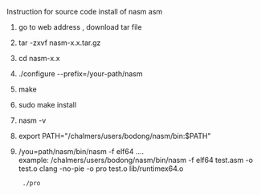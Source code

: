 Instruction for source code install of nasm asm

1. go to web address , download tar file

2. tar -zxvf nasm-x.x.tar.gz

3. cd nasm-x.x

4. ./configure --prefix=/your-path/nasm

5. make

6. sudo make install

7. nasm -v 

8. export PATH="/chalmers/users/bodong/nasm/bin:$PATH"

<!-- using for asm -->
9. /you=path/nasm/bin/nasm -f elf64 ....  
    example: 
        /chalmers/users/bodong/nasm/bin/nasm -f elf64 test.asm -o test.o
        clang -no-pie -o pro test.o lib/runtimex64.o
        
        ./pro





